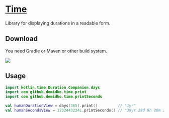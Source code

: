 # [Time](https://jitpack.io/#demidko/time)

Library for displaying durations in a readable form.

## Download

You need Gradle or Maven or other build system.

[![](https://jitpack.io/v/demidko/time.svg)](https://jitpack.io/#demidko/time)

## Usage

```kotlin
import kotlin.time.Duration.Companion.days
import com.github.demidko.time.print
import com.github.demidko.time.printSeconds

val humanDurationView = days(365).print()         // "1yr"
val humanSecondsView = 1232443224L.printSeconds() // "39yr 29d 9h 20m 24s"
```




